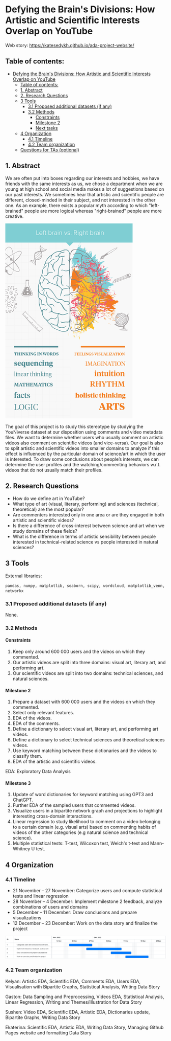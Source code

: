 # Defying the Brain's Divisions: How Artistic and Scientific Interests Overlap on YouTube
Web story: https://katesedykh.github.io/ada-project-website/
## Table of contents:
- [Defying the Brain's Divisions: How Artistic and Scientific Interests Overlap on YouTube](#defying-the-brain-division)
  - [Table of contents:](#table-of-contents)
  - [1. Abstract](#1-abstract)
  - [2. Research Questions](#2-research-questions)
  - [3 Tools](#3-tools)
    - [3.1 Proposed additional datasets (if any)](#31-proposed-additional-datasets-if-any)
    - [3.2 Methods](#32-methods)
      - [Constraints](#constraints)
      - [Milestone 2](#milestone-2)
      - [Next tasks](#next-tasks)
  - [4 Organization](#4-organization)
    - [4.1 Timeline](#41-timeline)
    - [4.2 Team organization](#42-team-organization)
  - [Questions for TAs (optional)](#questions-for-tas-optional)


## 1. Abstract
We are often put into boxes regarding our interests and hobbies, we have friends with the same interests as us, we chose a department when we are young at high school and social media makes a lot of suggestions based on our past interests. We sometimes hear that artistic and scientific people are different, closed-minded in their subject, and not interested in the other one. As an example, there exists a popular myth according to which "left-brained" people are more logical whereas "right-brained" people are more creative.

<img src="images/leftbrain-rightbrain.jpg" alt="drawing" width="400"/>

The goal of this project is to study this stereotype by studying the YouNiverse dataset at our disposition using comments and video metadata files. We want to determine whether users who usually comment on artistic videos also comment on scientific videos (and vice-versa). Our goal is also to split artistic and scientific videos into smaller domains to analyze if this effect is influenced by the particular domain of science/art in which the user is interested. To draw some conclusions about people’s interests, we can determine the user profiles and the watching/commenting behaviors w.r.t. videos that do not usually match their profiles.


## 2. Research Questions
- How do we define art in YouTube?
- What type of art (visual, literary, performing) and sciences (technical, theoretical) are the most popular?
- Are commenters interested only in one area or are they engaged in both artistic and scientific videos?
- Is there a difference of cross-interest between science and art when we study domains of these fields?
- What is the difference in terms of artistic sensibility between people interested in technical-related science vs people interested in natural sciences?

## 3 Tools
External libraries:
```
pandas, numpy, matplotlib, seaborn, scipy, wordcloud, matplotlib_venn, networkx
```

### 3.1 Proposed additional datasets (if any)

None.

### 3.2 Methods

#### Constraints  
1.  Keep only around 600 000 users and the videos on which they commented.
2.  Our artistic videos are split into three domains: visual art, literary art, and performing art.
3.  Our scientific videos are split into two domains: technical sciences, and natural sciences.

#### Milestone 2
1.  Prepare a dataset with 600 000 users and the videos on which they commented.
2.  Select only relevant features.
3.  EDA of the videos.
4.  EDA of the comments.
5.  Define a dictionary to select visual art, literary art, and performing art videos.
6.  Define a dictionary to select technical sciences and theoretical sciences videos.
7.  Use keyword matching between these dictionaries and the videos to classify them.
8.  EDA of the artistic and scientific videos.

EDA: Exploratory Data Analysis

#### Milestone 3
1. Update of word dictionaries for keyword matching using GPT3 and ChatGPT.
2. Further EDA of the sampled users that commented videos.
3. Visualize users in a bipartite network graph and projections to highlight interesting cross-domain interactions.
4. Linear regression to study likelihood to comment on a video belonging to a certain domain (e.g. visual arts) based on commenting habits of videos of the other categories (e.g natural science and technical science).
5. Multiple statistical tests: T-test, Wilcoxon test, Welch's t-test and Mann-Whitney U test.

## 4 Organization
### 4.1 Timeline
* 21 November – 27 November: Categorize users and compute statistical tests and linear regression
* 28 November – 4 December: Implement milestone 2 feedback, analyze combinations of users and domains 
* 5 December – 11 December: Draw conclusions and prepare visualizations
* 12 December – 23 December: Work on the data story and finalize the project

![gantt](images/gantt_chart.png)
  
### 4.2 Team organization

Kelyan: Artistic EDA, Scientific EDA, Comments EDA, Users EDA, Visualisation with Bipartite Graphs, Statistical Analysis, Writing Data Story

Gaston: Data Sampling and Preprocessing, Videos EDA, Statistical Analysis, Linear Regression, Writing and Themes/Illustration for Data Story

Sushen: Video EDA, Scientific EDA, Artistic EDA, Dictionaries update, Bipartite Graphs, Writing Data Story

Ekaterina: Scientific EDA, Artistic EDA, Writing Data Story, Managing Github Pages website and formatting Data Story
